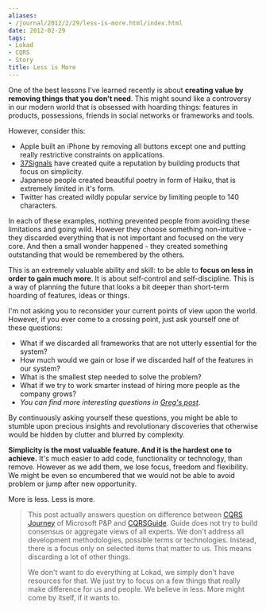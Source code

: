 ```yaml
---
aliases:
- /journal/2012/2/29/less-is-more.html/index.html
date: 2012-02-29
tags:
- Lokad
- CQRS
- Story
title: Less is More
---
```

<p>One of the best lessons I've learned recently is about <strong>creating value by removing things that you don't need</strong>. This might sound like a controversy in our modern world that is obsessed with hoarding things: features in products, possessions, friends in social networks or frameworks and tools.</p>

<p>However, consider this:</p>

<ul>
<li>Apple built an iPhone by removing all buttons except one and putting really restrictive constraints on applications.</li>
<li><a href="http://37signals.com/">37Signals</a> have created quite a reputation by building products that focus on simplicity.</li>
<li>Japanese people created beautiful poetry in form of Haiku, that is extremely limited in it's form.</li>
<li>Twitter has created wildly popular service by limiting people to 140 characters.</li>
</ul>

<p>In each of these examples, nothing prevented people from avoiding these limitations and going wild. However they choose something non-intuitive - they discarded everything that is not important and focused on the very core. And then a small wonder happened - they created something outstanding that would be remembered by the others.</p>

<p>This is an extremely valuable ability and skill: to be able to <strong>focus on less in order to gain much more</strong>. It is about self-control and self-discipline. This is a way of planning the future that looks a bit deeper than short-term hoarding of features, ideas or things.</p>

<p>I'm not asking you to reconsider your current points of view upon the world. However, if you ever come to a crossing point, just ask yourself one of these questions:</p>

<ul>
<li>What if we discarded all frameworks that are not utterly essential for the system?</li>
<li>How much would we gain or lose if we discarded half of the features in our system?</li>
<li>What is the smallest step needed to solve the problem?</li>
<li>What if we try to work smarter instead of hiring more people as the company grows?</li>
<li><em>You can find more interesting questions in <a href="http://goodenoughsoftware.net/2012/02/29/powerful-questions/">Greg's post</a></em>.</li>
</ul>

<p>By continuously asking yourself these questions, you might be able to stumble upon precious insights and revolutionary discoveries that otherwise would be hidden by clutter and blurred by complexity.</p>

<p><strong>Simplicity is the most valuable feature. And it is the hardest one to achieve.</strong> It's much easier to add code, functionality or technology, than remove. However as we add them, we lose focus, freedom and flexibility. We might be even so encumbered that we would not be able to avoid problem or jump after new opportunity.</p>

<p>More is less. Less is more.</p>

<blockquote>
  <p>This post actually answers question on difference between <a href="http://cqrsjourney.github.com/">CQRS Journey</a> of Microsoft P&amp;P and <a href="http://cqrsguide.com/">CQRSGuide</a>. Guide does not try to build consensus or aggregate views of all experts. We don't address all development methodologies, possible terms or technologies. Instead, there is a focus only on selected items that matter to us. This means discarding a lot of other things.</p>
  
  <p>We don't want to do everything at Lokad, we simply don't have resources for that. We just try to focus on a few things that really make difference for us and people. We believe in less. More might come by itself, if it wants to.</p>
</blockquote>

